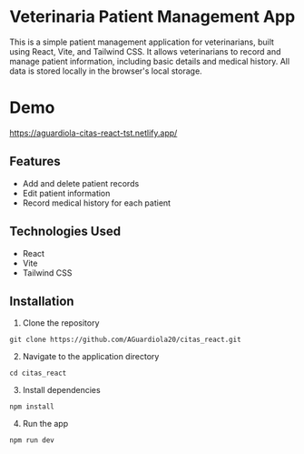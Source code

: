 # Veterinaria Patient Management App
This is a simple patient management application for veterinarians, built using React, Vite, and Tailwind CSS. It allows veterinarians to record and manage patient information, including basic details and medical history. All data is stored locally in the browser's local storage.

# Demo 
https://aguardiola-citas-react-tst.netlify.app/

## Features 
* Add and delete patient records
* Edit patient information
* Record medical history for each patient

## Technologies Used
* React
* Vite
* Tailwind CSS

## Installation

1. Clone the repository
```
git clone https://github.com/AGuardiola20/citas_react.git
```
2. Navigate to the application directory
```
cd citas_react
```

3. Install dependencies
```
npm install
```

4. Run the app
```
npm run dev
```

